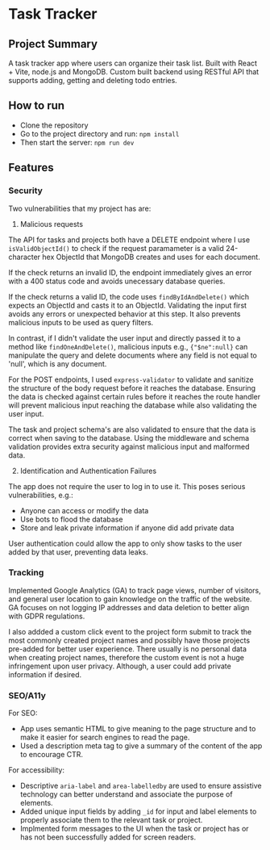 # Task Tracker

## Project Summary

A task tracker app where users can organize their task list. Built with React + Vite, node.js and MongoDB. Custom built backend using RESTful API that supports adding, getting and deleting todo entries.

## How to run

- Clone the repository
- Go to the project directory and run:
  `npm install`
- Then start the server:
  `npm run dev`

## Features

### Security

Two vulnerabilities that my project has are:

1. Malicious requests

The API for tasks and projects both have a DELETE endpoint where I use `isValidObjectId()` to check if the request paramameter is a valid 24-character hex ObjectId that MongoDB creates and uses for each document.

If the check returns an invalid ID, the endpoint immediately gives an error with a 400 status code and avoids unecessary database queries.

If the check returns a valid ID, the code uses `findByIdAndDelete()` which expects an ObjectId and casts it to an ObjectId. Validating the input first avoids any errors or unexpected behavior at this step. It also prevents malicious inputs to be used as query filters.

In contrast, if I didn't validate the user input and directly passed it to a method like `findOneAndDelete()`, malicious inputs e.g., `{"$ne":null}` can manipulate the query and delete documents where any field is not equal to 'null', which is any document.

For the POST endpoints, I used `express-validator` to validate and sanitize the structure of the body request before it reaches the database. Ensuring the data is checked against certain rules before it reaches the route handler will prevent malicious input reaching the database while also validating the user input.

The task and project schema's are also validated to ensure that the data is correct when saving to the database. Using the middleware and schema validation provides extra security against malicious input and malformed data.

2. Identification and Authentication Failures

The app does not require the user to log in to use it. This poses serious vulnerabilities, e.g.:

- Anyone can access or modify the data
- Use bots to flood the database
- Store and leak private information if anyone did add private data

User authentication could allow the app to only show tasks to the user added by that user, preventing data leaks.

### Tracking

Implemented Google Analytics (GA) to track page views, number of visitors, and general user location to gain knowledge on the traffic of the website. GA focuses on not logging IP addresses and data deletion to better align with GDPR regulations.

I also addded a custom click event to the project form submit to track the most commonly created project names and possibly have those projects pre-added for better user experience. There usually is no personal data when creating project names, therefore the custom event is not a huge infringement upon user privacy. Although, a user could add private information if desired.

### SEO/A11y

For SEO:

- App uses semantic HTML to give meaning to the page structure and to make it easier for search engines to read the page.
- Used a description meta tag to give a summary of the content of the app to encourage CTR.

For accessibility:

- Descriptive `aria-label` and `area-labelledby` are used to ensure assistive technology can better understand and associate the purpose of elements.
- Added unique input fields by adding `_id` for input and label elements to properly associate them to the relevant task or project.
- Implmented form messages to the UI when the task or project has or has not been successfully added for screen readers.
